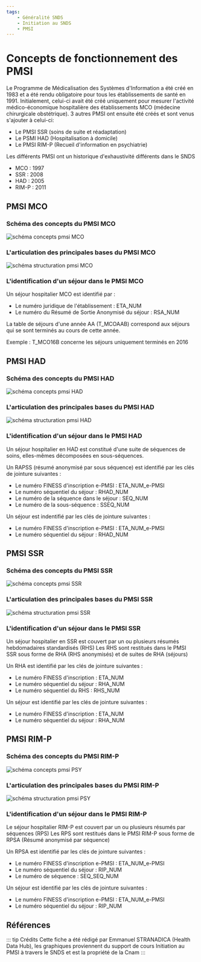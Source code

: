 ```yaml
---
tags:
    - Généralité SNDS
    - Initiation au SNDS
    - PMSI
---
```


# Concepts de fonctionnement des PMSI 
<!-- SPDX-License-Identifier: MPL-2.0 -->

<TagLinks />

Le Programme de Médicalisation des Systèmes d'Information a été créé en 1983 et a été rendu obligatoire pour tous les établissements de santé en 1991.
Initialement, celui-ci avait été créé uniquement pour mesurer l'activité médico-économique hospitalière des établissements MCO (médecine chirurgicale obstétrique).
3 autres PMSI ont ensuite été créés et sont venus s'ajouter à celui-ci:
* Le PMSI SSR (soins de suite et réadaptation)
* Le PSMI HAD (Hospitalisation à domicile)
* Le PMSI RIM-P (Recueil d'information en psychiatrie)

Les différents PMSI ont un historique d'exhaustivité différents dans le SNDS

* MCO : 1997
* SSR : 2008
* HAD : 2005
* RIM-P : 2011

## PMSI MCO

### Schéma des concepts du PMSI MCO
![schéma concepts pmsi MCO](/files/INDS/concepts_mco.png)

### L'articulation des principales bases du PMSI MCO
![schéma structuration pmsi MCO](/files/INDS/structuration_mco.png)

### L'identification d'un séjour dans le PMSI MCO
Un séjour hospitalier MCO est identifié par :
- Le numéro juridique de l'établissement : ETA_NUM
- Le numéro du Résumé de Sortie Anonymisé du séjour : RSA_NUM

La table de séjours d'une année AA (T_MCOAAB) correspond aux séjours qui se sont terminés au cours de cette année.

Exemple : T_MCO16B concerne les séjours uniquement terminés en 2016

## PMSI HAD

### Schéma des concepts du PMSI HAD
![schéma concepts pmsi HAD](/files/INDS/concepts_had.png)

### L'articulation des principales bases du PMSI HAD
![schéma structuration pmsi HAD](/files/INDS/Structuration_tables_HAD.png)

### L'identification d'un séjour dans le PMSI HAD
Un séjour hospitalier en HAD est constitué d'une suite de séquences de soins, elles-mêmes décomposées en sous-séquences.

Un RAPSS (résumé anonymisé par sous séquence) est identifié par les clés de jointure suivantes :
- Le numéro FINESS d'inscription e-PMSI : ETA_NUM_e-PMSI
- Le numéro séquentiel du séjour : RHAD_NUM
- Le numéro de la séquence dans le séjour : SEQ_NUM
- Le numéro de la sous-séquence : SSEQ_NUM

Un séjour est indentifié par les clés de jointure suivantes :
- Le numéro FINESS d'inscription e-PMSI : ETA_NUM_e-PMSI
- Le numéro séquentiel du séjour : RHAD_NUM

## PMSI SSR

### Schéma des concepts du PMSI SSR
![schéma concepts pmsi SSR](/files/INDS/Concepts_SSR.png)

### L'articulation des principales bases du PMSI SSR
![schéma structuration pmsi SSR](/files/INDS/Structuration_tables_SSR.png)

### L'identification d'un séjour dans le PMSI SSR
Un séjour hospitalier en SSR est couvert par un ou plusieurs résumés hebdomadaires standardisés (RHS)
Les RHS sont restitués dans le PMSI SSR sous forme de RHA (RHS anonymisés) et de suites de RHA (séjours)

Un RHA est identifié par les clés de jointure suivantes :
- Le numéro FINESS d'inscription : ETA_NUM
- Le numéro séquentiel du séjour : RHA_NUM
- Le numéro séquentiel du RHS : RHS_NUM

Un séjour est identifié par les clés de jointure suivantes :
- Le numéro FINESS d'inscription : ETA_NUM
- Le numéro séquentiel du séjour : RHA_NUM

## PMSI RIM-P

### Schéma des concepts du PMSI RIM-P
![schéma concepts pmsi PSY](/files/INDS/concepts_PSY.png)

### L'articulation des principales bases du PMSI RIM-P
![schéma structuration pmsi PSY](/files/INDS/Structuration_tables_PSY.png)

### L'identification d'un séjour dans le PMSI RIM-P

Le séjour hospitalier RIM-P est couvert par un ou plusieurs résumés par séquences (RPS)
Les RPS sont restitués dans le PMSI RIM-P sous forme de RPSA (Résumé anonymisé par séquence)

Un RPSA est identifié par les clés de jointure suivantes :
- Le numéro FINESS d'inscription e-PMSI : ETA_NUM_e-PMSI
- Le numéro séquentiel du séjour : RIP_NUM
- Le numéro de séquence : SEQ_SEQ_NUM

Un séjour est identifié par les clés de jointure suivantes :
- Le numéro FINESS d'inscription e-PMSI : ETA_NUM_e-PMSI
- Le numéro séquentiel du séjour : RIP_NUM

## Références

::: tip Crédits
Cette fiche a été rédigé par Emmanuel STRANADICA (Health Data Hub), les graphiques proviennent du support de cours Initiation au PMSI à travers le SNDS et est la propriété de la Cnam
:::


